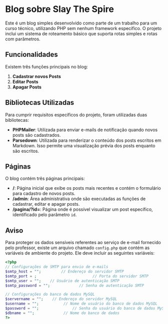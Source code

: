 # Blog sobre Slay The Spire

Este é um blog simples desenvolvido como parte de um trabalho para um curso técnico, utilizando PHP sem nenhum framework específico. O projeto inclui um sistema de roteamento básico que suporta rotas simples e rotas com parâmetros.

## Funcionalidades

Existem três funções principais no blog:

1. **Cadastrar novos Posts**
2. **Editar Posts**
3. **Apagar Posts**

## Bibliotecas Utilizadas

Para cumprir requisitos específicos do projeto, foram utilizadas duas bibliotecas:

- **PHPMailer**: Utilizada para enviar e-mails de notificação quando novos posts são cadastrados.
- **Parsedown**: Utilizada para renderizar o conteúdo dos posts escritos em Markdown. Isso permite uma visualização prévia dos posts enquanto são escritos.

## Páginas

O blog contém três páginas principais:

- **/**: Página inicial que exibe os posts mais recentes e contém o formulário para cadastro de novos posts.
- **/admin**: Área administrativa onde são executadas as funções de cadastrar, editar e apagar posts.
- **/pagina/?id=**: Página onde é possível visualizar um post específico, identificado pelo parâmetro `id`.

## Aviso

Para proteger os dados sensíveis referentes ao serviço de e-mail fornecido pelo professor, existe um arquivo chamado `config.php` que contém as variáveis de ambiente do projeto. Ele deve incluir as seguintes variáveis:

```php
<?php
// Configurações de SMTP para envio de e-mails
$smtp_host = "";         // Endereço do servidor SMTP
$smtp_port = ;                         // Porta do servidor SMTP
$smtp_user = "";    // Usuário de autenticação SMTP
$smtp_password = "";             // Senha de autenticação SMTP

// Configurações do banco de dados MySQL
$servername = "";    // Endereço do servidor MySQL
$username = "";           // Nome de usuário do banco de dados MySQL
$password = "";               // Senha do usuário do banco de dados MySQL
$dbname = "";             // Nome do banco de dados
?>
